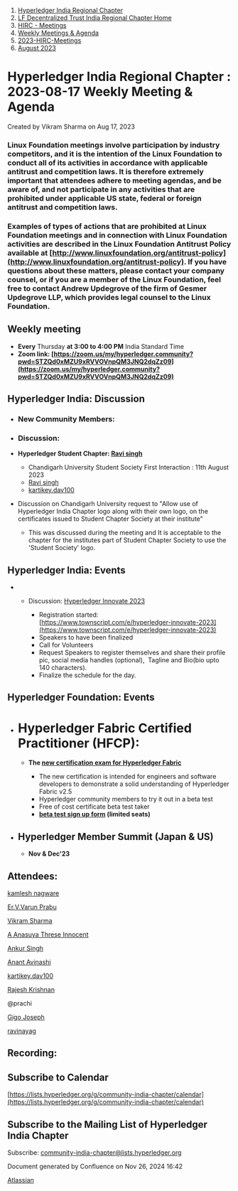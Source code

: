 1. [Hyperledger India Regional Chapter](index.html)
2. [LF Decentralized Trust India Regional Chapter Home](LF-Decentralized-Trust-India-Regional-Chapter-Home_19169282.html)
3. [HIRC - Meetings](HIRC---Meetings_19169350.html)
4. [Weekly Meetings &amp; Agenda](19169352.html)
5. [2023-HIRC-Meetings](2023-HIRC-Meetings_19170487.html)
6. [August 2023](August-2023_19171096.html)

# Hyperledger India Regional Chapter : 2023-08-17 Weekly Meeting &amp; Agenda

Created by Vikram Sharma on Aug 17, 2023

### **Linux Foundation meetings involve participation by industry competitors, and it is the intention of the Linux Foundation to conduct all of its activities in accordance with applicable antitrust and competition laws. It is therefore extremely important that attendees adhere to meeting agendas, and be aware of, and not participate in any activities that are prohibited under applicable US state, federal or foreign antitrust and competition laws.**

### **Examples of types of actions that are prohibited at Linux Foundation meetings and in connection with Linux Foundation activities are described in the Linux Foundation Antitrust Policy available at [http://www.linuxfoundation.org/antitrust-policy](http://www.linuxfoundation.org/antitrust-policy). If you have questions about these matters, please contact your company counsel, or if you are a member of the Linux Foundation, feel free to contact Andrew Updegrove of the firm of Gesmer Updegrove LLP, which provides legal counsel to the Linux Foundation.**

## **Weekly meeting**

- **Every** Thursday **at 3:00 to 4:00 PM** India Standard Time
- **Zoom link: [https://zoom.us/my/hyperledger.community?pwd=STZQd0xMZU9xRVVOVnpQM3JNQ2dqZz09](https://zoom.us/my/hyperledger.community?pwd=STZQd0xMZU9xRVVOVnpQM3JNQ2dqZz09)**

## **Hyperledger India: Discussion**

- ### New Community Members:

<!--THE END-->

- ### **Discussion:**
- **Hyperledger Student Chapter: [Ravi singh](https://lf-hyperledger.atlassian.net/wiki/people/6207b125f5d29a0068fd3a32?ref=confluence)** 
  
  - Chandigarh University Student Society First Interaction : 11th August 2023
  - [Ravi singh](https://lf-hyperledger.atlassian.net/wiki/people/6207b125f5d29a0068fd3a32?ref=confluence)
  - [kartikey.dav100](https://lf-hyperledger.atlassian.net/wiki/people/5d5fd1d08de8420ca06d3048?ref=confluence)
- Discussion on Chandigarh University request to "Allow use of Hyperledger India Chapter logo along with their own logo, on the certificates issued to Student Chapter Society at their institute"
  
  - This was discussed during the meeting and It is acceptable to the chapter for the institutes part of Student Chapter Society to use the 'Student Society' logo.

## **Hyperledger India: Events**

- - Discussion: [Hyperledger Innovate 2023](https://lf-hyperledger.atlassian.net/wiki/display/HIRC/Hyperledger+Innovate+2023) 
    
    - Registration started: [https://www.townscript.com/e/hyperledger-innovate-2023](https://www.townscript.com/e/hyperledger-innovate-2023)
    - Speakers to have been finalized
    - Call for Volunteers
    - Request Speakers to register themselves and share their profile pic, social media handles (optional),  Tagline and Bio(bio upto 140 characters).
    - Finalize the schedule for the day.

## **Hyperledger Foundation: Events**

- # Hyperledger Fabric Certified Practitioner (HFCP):
  
  - **The [new certification exam for Hyperledger Fabric](https://training.linuxfoundation.org/certification/hyperledger-fabric-certified-practitioner-hfcp/)**
    
    - The new certification is intended for engineers and software developers to demonstrate a solid understanding of Hyperledger Fabric v2.5
    - Hyperledger community members to try it out in a beta test
    - Free of cost certificate beta test taker
    - **[beta test sign up form](https://docs.google.com/forms/d/e/1FAIpQLSdPEG7K1TBKSgfXg_JBA6Gm1MaRpFJWxAMHw9eSmclHfgX3tg/viewform) (limited seats)**
- ## **Hyperledger Member Summit (Japan &amp; US)**
  
  - **Nov &amp; Dec'23**

## Attendees:

[kamlesh nagware](https://lf-hyperledger.atlassian.net/wiki/people/557058:8e1fc425-f938-4b39-ad13-9cd8b0ddde52?ref=confluence) 

[Er.V.Varun Prabu](https://lf-hyperledger.atlassian.net/wiki/people/712020:c453d2ee-992c-4b7b-b2a2-44ae2b151bb3?ref=confluence)  

[Vikram Sharma](https://lf-hyperledger.atlassian.net/wiki/people/712020:8ac96720-4e35-4aaa-a882-c585f41e461d?ref=confluence) 

[A Anasuya Threse Innocent](https://lf-hyperledger.atlassian.net/wiki/people/712020:661aa2f0-0e5a-4e8d-b57b-de10204ea99b?ref=confluence) 

[Ankur Singh](https://lf-hyperledger.atlassian.net/wiki/people/712020:1ab3b0f5-2325-4fa6-b3cb-7bfafc8385b5?ref=confluence) 

[Anant Avinashi](https://lf-hyperledger.atlassian.net/wiki/people/63304d689b32cfef9326331b?ref=confluence) 

[kartikey.dav100](https://lf-hyperledger.atlassian.net/wiki/people/5d5fd1d08de8420ca06d3048?ref=confluence) 

[Rajesh Krishnan](https://lf-hyperledger.atlassian.net/wiki/people/712020:edfbbf83-28be-4c2e-8863-7b0570fb781e?ref=confluence) 

@prachi

[Gigo Joseph](https://lf-hyperledger.atlassian.net/wiki/people/70121:2ace4f14-febd-4d9c-aecb-38f7359ebbf9?ref=confluence) 

[ravinayag](https://lf-hyperledger.atlassian.net/wiki/people/5df677a6588f6e0cb032f7b6?ref=confluence) 

## Recording:

## Subscribe to Calendar

[https://lists.hyperledger.org/g/community-india-chapter/calendar](https://lists.hyperledger.org/g/community-india-chapter/calendar)

## Subscribe to the Mailing List of Hyperledger India Chapter

Subscribe: [community-india-chapter@lists.hyperledger.org](mailto:community-india-chapter@lists.hyperledger.org)

Document generated by Confluence on Nov 26, 2024 16:42

[Atlassian](http://www.atlassian.com/)
